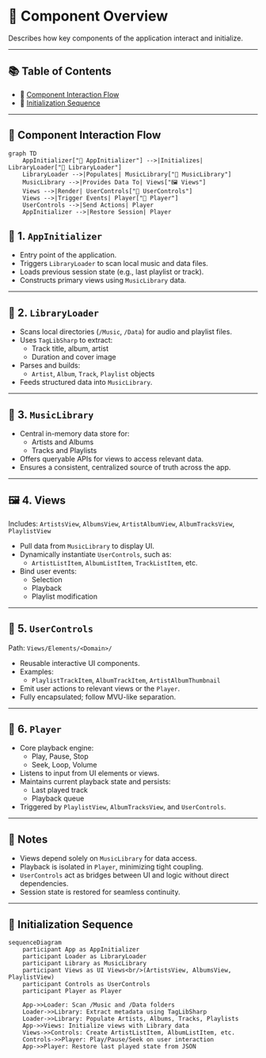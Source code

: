 # 🔄 Component Overview

Describes how key components of the application interact and initialize.

---

## 📚 Table of Contents

- 🔄 [Component Interaction Flow](#-component-interaction-flow)
- 🧬 [Initialization Sequence](#-initialization-sequence)

---

## 🔄 Component Interaction Flow
```mermaid
graph TD
    AppInitializer["🧭 AppInitializer"] -->|Initializes| LibraryLoader["📂 LibraryLoader"]
    LibraryLoader -->|Populates| MusicLibrary["🧠 MusicLibrary"]
    MusicLibrary -->|Provides Data To| Views["🖼️ Views"]
    Views -->|Render| UserControls["🧩 UserControls"]
    Views -->|Trigger Events| Player["🎵 Player"]
    UserControls -->|Send Actions| Player
    AppInitializer -->|Restore Session| Player
```

## 🔁 1. `AppInitializer`

- Entry point of the application.
- Triggers `LibraryLoader` to scan local music and data files.
- Loads previous session state (e.g., last playlist or track).
- Constructs primary views using `MusicLibrary` data.

---

## 📂 2. `LibraryLoader`

- Scans local directories (`/Music`, `/Data`) for audio and playlist files.
- Uses `TagLibSharp` to extract:
  - Track title, album, artist
  - Duration and cover image
- Parses and builds:
  - `Artist`, `Album`, `Track`, `Playlist` objects
- Feeds structured data into `MusicLibrary`.

---

## 🧠 3. `MusicLibrary`

- Central in-memory data store for:
  - Artists and Albums
  - Tracks and Playlists
- Offers queryable APIs for views to access relevant data.
- Ensures a consistent, centralized source of truth across the app.

---

## 🖼️ 4. Views

Includes: `ArtistsView`, `AlbumsView`, `ArtistAlbumView`, `AlbumTracksView`, `PlaylistView`

- Pull data from `MusicLibrary` to display UI.
- Dynamically instantiate `UserControls`, such as:
  - `ArtistListItem`, `AlbumListItem`, `TrackListItem`, etc.
- Bind user events:
  - Selection
  - Playback
  - Playlist modification

---

## 🧩 5. `UserControls`

Path: `Views/Elements/<Domain>/`

- Reusable interactive UI components.
- Examples:
  - `PlaylistTrackItem`, `AlbumTrackItem`, `ArtistAlbumThumbnail`
- Emit user actions to relevant views or the `Player`.
- Fully encapsulated; follow MVU-like separation.

---

## 🎵 6. `Player`

- Core playback engine:
  - Play, Pause, Stop
  - Seek, Loop, Volume
- Listens to input from UI elements or views.
- Maintains current playback state and persists:
  - Last played track
  - Playback queue
- Triggered by `PlaylistView`, `AlbumTracksView`, and `UserControls`.

---

## 📌 Notes

- Views depend solely on `MusicLibrary` for data access.
- Playback is isolated in `Player`, minimizing tight coupling.
- `UserControls` act as bridges between UI and logic without direct dependencies.
- Session state is restored for seamless continuity.

---

## 🧬 Initialization Sequence

```mermaid
sequenceDiagram
    participant App as AppInitializer
    participant Loader as LibraryLoader
    participant Library as MusicLibrary
    participant Views as UI Views<br/>(ArtistsView, AlbumsView, PlaylistView)
    participant Controls as UserControls
    participant Player as Player

    App->>Loader: Scan /Music and /Data folders
    Loader->>Library: Extract metadata using TagLibSharp
    Loader->>Library: Populate Artists, Albums, Tracks, Playlists
    App->>Views: Initialize views with Library data
    Views->>Controls: Create ArtistListItem, AlbumListItem, etc.
    Controls->>Player: Play/Pause/Seek on user interaction
    App->>Player: Restore last played state from JSON